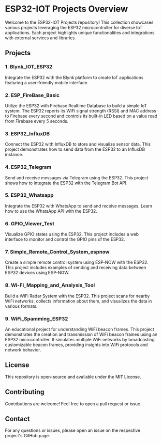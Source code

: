 
# ESP32-IOT Projects Overview

Welcome to the ESP32-IOT Projects repository! This collection showcases various projects leveraging the ESP32 microcontroller for diverse IoT applications. Each project highlights unique functionalities and integrations with external services and libraries.

## Projects

### 1. Blynk_IOT_ESP32

Integrate the ESP32 with the Blynk platform to create IoT applications featuring a user-friendly mobile interface.

### 2. ESP_FireBase_Basic

Utilize the ESP32 with Firebase Realtime Database to build a simple IoT system. The ESP32 reports its WiFi signal strength (RSSI) and MAC address to Firebase every second and controls its built-in LED based on a value read from Firebase every 5 seconds.

### 3. ESP32_InfluxDB

Connect the ESP32 with InfluxDB to store and visualize sensor data. This project demonstrates how to send data from the ESP32 to an InfluxDB instance.

### 4. ESP32_Telegram

Send and receive messages via Telegram using the ESP32. This project shows how to integrate the ESP32 with the Telegram Bot API.

### 5. ESP32_Whatsapp

Integrate the ESP32 with WhatsApp to send and receive messages. Learn how to use the WhatsApp API with the ESP32.

### 6. GPIO_Viewer_Test

Visualize GPIO states using the ESP32. This project includes a web interface to monitor and control the GPIO pins of the ESP32.

### 7. Simple_Remote_Control_System_espnow

Create a simple remote control system using ESP-NOW with the ESP32. This project includes examples of sending and receiving data between ESP32 devices using ESP-NOW.

### 8. Wi-Fi_Mapping_and_Analysis_Tool

Build a WiFi Radar System with the ESP32. This project scans for nearby WiFi networks, collects information about them, and visualizes the data in various formats.

### 9. WiFi_Spamming_ESP32

An educational project for understanding WiFi beacon frames. This project demonstrates the creation and transmission of WiFi beacon frames using an ESP32 microcontroller. It simulates multiple WiFi networks by broadcasting customizable beacon frames, providing insights into WiFi protocols and network behavior.

## License

This repository is open-source and available under the MIT License.

## Contributing

Contributions are welcome! Feel free to open a pull request or issue.

## Contact

For any questions or issues, please open an issue on the respective project's GitHub page.